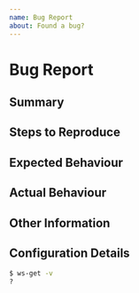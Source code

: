 ```yaml
---
name: Bug Report
about: Found a bug?
---
```


# Bug Report

<!--
The text in these markdown comments is instructions that will not appear in the displayed issue.
-->

## Summary

<!--
Add a clear and concise description of the bug.
-->

## Steps to Reproduce

<!--
Add precise steps to reproduce the bug.
-->

## Expected Behaviour

<!--
Add a description of what you expected to happen.
-->

## Actual Behaviour

<!--
Add a description of what actually happened.
-->

## Other Information

<!--
Optionally add any other useful information or commentary.
-->

## Configuration Details

<!--
Run these commands and copy in the info.
-->

```bash
$ ws-get -v
?
```
